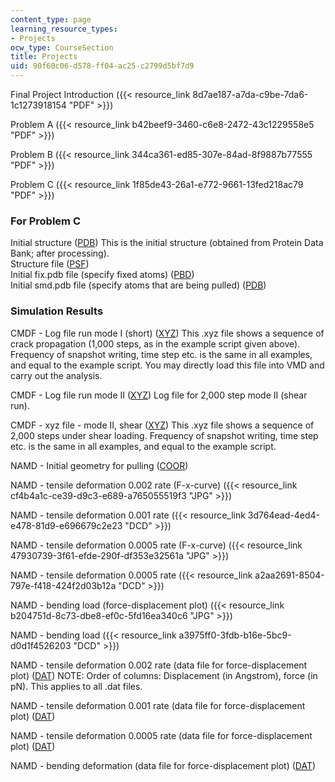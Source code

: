 ```yaml
---
content_type: page
learning_resource_types:
- Projects
ocw_type: CourseSection
title: Projects
uid: 90f60c06-d578-ff04-ac25-c2799d5bf7d9
---
```


Final Project Introduction ({{< resource_link 8d7ae187-a7da-c9be-7da6-1c1273918154 "PDF" >}})

Problem A ({{< resource_link b42beef9-3460-c6e8-2472-43c1229558e5 "PDF" >}})

Problem B ({{< resource_link 344ca361-ed85-307e-84ad-8f9887b77555 "PDF" >}})

Problem C ({{< resource_link 1f85de43-26a1-e772-9661-13fed218ac79 "PDF" >}})

### For Problem C

Initial structure ([PDB](/courses/civil-and-environmental-engineering/1-978-from-nano-to-macro-introduction-to-atomistic-modeling-techniques-january-iap-2007/projects/geometry_start.pdb)) This is the initial structure (obtained from Protein Data Bank; after processing).  
Structure file ([PSF](/courses/civil-and-environmental-engineering/1-978-from-nano-to-macro-introduction-to-atomistic-modeling-techniques-january-iap-2007/projects/out.psf))  
Initial fix.pdb file (specify fixed atoms) ([PBD](/courses/civil-and-environmental-engineering/1-978-from-nano-to-macro-introduction-to-atomistic-modeling-techniques-january-iap-2007/projects/fix.pdb))  
Initial smd.pdb file (specify atoms that are being pulled) ([PDB](/courses/civil-and-environmental-engineering/1-978-from-nano-to-macro-introduction-to-atomistic-modeling-techniques-january-iap-2007/projects/smd.pdb))

### Simulation Results

CMDF - Log file run mode I (short) ([XYZ](/courses/civil-and-environmental-engineering/1-978-from-nano-to-macro-introduction-to-atomistic-modeling-techniques-january-iap-2007/projects/xrunmodeishort.xyz)) This .xyz file shows a sequence of crack propagation (1,000 steps, as in the example script given above). Frequency of snapshot writing, time step etc. is the same in all examples, and equal to the example script. You may directly load this file into VMD and carry out the analysis.

CMDF - Log file run mode II ([XYZ](/courses/civil-and-environmental-engineering/1-978-from-nano-to-macro-introduction-to-atomistic-modeling-techniques-january-iap-2007/projects/all.xyz)) Log file for 2,000 step mode II (shear run).

CMDF - xyz file - mode II, shear ([XYZ](/courses/civil-and-environmental-engineering/1-978-from-nano-to-macro-introduction-to-atomistic-modeling-techniques-january-iap-2007/projects/xrunshear.xyz)) This .xyz file shows a sequence of 2,000 steps under shear loading. Frequency of snapshot writing, time step etc. is the same in all examples, and equal to the example script.

NAMD - Initial geometry for pulling ([COOR](/courses/civil-and-environmental-engineering/1-978-from-nano-to-macro-introduction-to-atomistic-modeling-techniques-january-iap-2007/projects/1gk6s.coor))

NAMD - tensile deformation 0.002 rate (F-x-curve) ({{< resource_link cf4b4a1c-ce39-d9c3-e689-a765055519f3 "JPG" >}})

NAMD - tensile deformation 0.001 rate ({{< resource_link 3d764ead-4ed4-e478-81d9-e696679c2e23 "DCD" >}})

NAMD - tensile deformation 0.0005 rate (F-x-curve) ({{< resource_link 47930739-3f61-efde-290f-df353e32561a "JPG" >}})

NAMD - tensile deformation 0.0005 rate ({{< resource_link a2aa2691-8504-797e-f418-424f2d03b12a "DCD" >}})

NAMD - bending load (force-displacement plot) ({{< resource_link b204751d-8c73-dbe8-ef0c-5fd16ea340c6 "JPG" >}})

NAMD - bending load ({{< resource_link a3975ff0-3fdb-b16e-5bc9-d0d1f4526203 "DCD" >}})

NAMD - tensile deformation 0.002 rate (data file for force-displacement plot) ([DAT](/courses/civil-and-environmental-engineering/1-978-from-nano-to-macro-introduction-to-atomistic-modeling-techniques-january-iap-2007/projects/sim1.dat)) NOTE: Order of columns: Displacement (in Angstrom), force (in pN). This applies to all .dat files.

NAMD - tensile deformation 0.001 rate (data file for force-displacement plot) ([DAT](/courses/civil-and-environmental-engineering/1-978-from-nano-to-macro-introduction-to-atomistic-modeling-techniques-january-iap-2007/projects/sim2.dat))

NAMD - tensile deformation 0.0005 rate (data file for force-displacement plot) ([DAT](/courses/civil-and-environmental-engineering/1-978-from-nano-to-macro-introduction-to-atomistic-modeling-techniques-january-iap-2007/projects/sim3.dat))

NAMD - bending deformation (data file for force-displacement plot) ([DAT](/courses/civil-and-environmental-engineering/1-978-from-nano-to-macro-introduction-to-atomistic-modeling-techniques-january-iap-2007/projects/bending.dat))